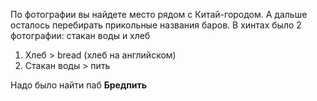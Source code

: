 По фотографии вы найдете место рядом с Китай-городом. А дальше осталось перебирать прикольные названия баров. 
В хинтах было 2 фотографии: стакан воды и хлеб

1. Хлеб > bread (хлеб на английском)
2. Стакан воды > пить


Надо было найти паб **Бредпить**